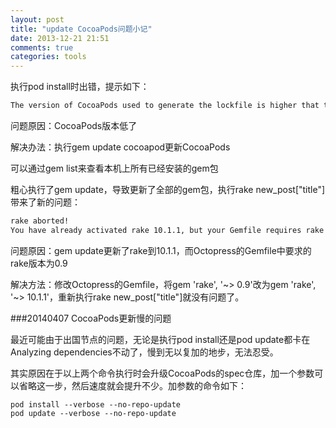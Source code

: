 ```yaml
---
layout: post
title: "update CocoaPods问题小记"
date: 2013-12-21 21:51
comments: true
categories: tools
---
```


执行pod install时出错，提示如下：
```bash
The version of CocoaPods used to generate the lockfile is higher that the one of the current executable. Incompatibility issues might arise.
```

问题原因：CocoaPods版本低了

解决办法：执行gem update cocoapod更新CocoaPods

可以通过gem list来查看本机上所有已经安装的gem包

<!--more-->
粗心执行了gem update，导致更新了全部的gem包，执行rake new_post["title"]带来了新的问题：
```bash
rake aborted!
You have already activated rake 10.1.1, but your Gemfile requires rake 0.9.2.2. Using bundle exec may solve this.
```

问题原因：gem update更新了rake到10.1.1，而Octopress的Gemfile中要求的rake版本为0.9

解决方法：修改Octopress的Gemfile，将gem 'rake', '~> 0.9'改为gem 'rake', '~> 10.1.1'，重新执行rake new_post["title"]就没有问题了。

###20140407 CocoaPods更新慢的问题

最近可能由于出国节点的问题，无论是执行pod install还是pod update都卡在Analyzing dependencies不动了，慢到无以复加的地步，无法忍受。

其实原因在于以上两个命令执行时会升级CocoaPods的spec仓库，加一个参数可以省略这一步，然后速度就会提升不少。加参数的命令如下：
```
pod install --verbose --no-repo-update
pod update --verbose --no-repo-update
```

